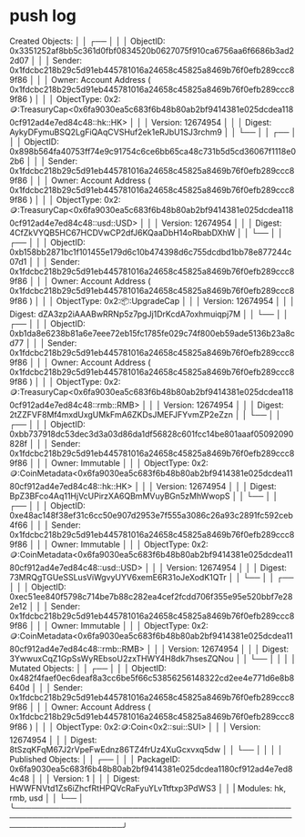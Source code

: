 # push log

Created Objects:                                                                                                      │
│  ┌──                                                                                                                  │
│  │ ObjectID: 0x3351252af8bb5c361d0fbf0834520b0627075f910ca6756aa6f6686b3ad22d07                                       │
│  │ Sender: 0x1fdcbc218b29c5d91eb445781016a24658c45825a8469b76f0efb289ccc89f86                                         │
│  │ Owner: Account Address ( 0x1fdcbc218b29c5d91eb445781016a24658c45825a8469b76f0efb289ccc89f86 )                      │
│  │ ObjectType: 0x2::coin::TreasuryCap<0x6fa9030ea5c683f6b48b80ab2bf9414381e025dcdea1180cf912ad4e7ed84c48::hk::HK>     │
│  │ Version: 12674954                                                                                                  │
│  │ Digest: AykyDFymuBSQ2LgFiQAqCVSHuf2ek1eRJbU1SJ3rchm9                                                               │
│  └──                                                                                                                  │
│  ┌──                                                                                                                  │
│  │ ObjectID: 0x898b564fa40753ff74e9c91754c6ce6bb65ca48c731b5d5cd36067f1118e02b6                                       │
│  │ Sender: 0x1fdcbc218b29c5d91eb445781016a24658c45825a8469b76f0efb289ccc89f86                                         │
│  │ Owner: Account Address ( 0x1fdcbc218b29c5d91eb445781016a24658c45825a8469b76f0efb289ccc89f86 )                      │
│  │ ObjectType: 0x2::coin::TreasuryCap<0x6fa9030ea5c683f6b48b80ab2bf9414381e025dcdea1180cf912ad4e7ed84c48::usd::USD>   │
│  │ Version: 12674954                                                                                                  │
│  │ Digest: 4CfZkVYQB5HC67HCDVwCP2dfJ6KQaaDbH14oRbabDXhW                                                               │
│  └──                                                                                                                  │
│  ┌──                                                                                                                  │
│  │ ObjectID: 0xb158bb2871bc1f101455e179d6c10b474398d6c755dcdbd1bb78e877244c07d1                                       │
│  │ Sender: 0x1fdcbc218b29c5d91eb445781016a24658c45825a8469b76f0efb289ccc89f86                                         │
│  │ Owner: Account Address ( 0x1fdcbc218b29c5d91eb445781016a24658c45825a8469b76f0efb289ccc89f86 )                      │
│  │ ObjectType: 0x2::package::UpgradeCap                                                                               │
│  │ Version: 12674954                                                                                                  │
│  │ Digest: dZA3zp2iAAABwRRNp5z7pgJj1DrKcdA7oxhmuiqpj7M                                                                │
│  └──                                                                                                                  │
│  ┌──                                                                                                                  │
│  │ ObjectID: 0xb1da8e6238b81a6e7eee72eb15fc1785fe029c74f800eb59ade5136b23a8cd77                                       │
│  │ Sender: 0x1fdcbc218b29c5d91eb445781016a24658c45825a8469b76f0efb289ccc89f86                                         │
│  │ Owner: Account Address ( 0x1fdcbc218b29c5d91eb445781016a24658c45825a8469b76f0efb289ccc89f86 )                      │
│  │ ObjectType: 0x2::coin::TreasuryCap<0x6fa9030ea5c683f6b48b80ab2bf9414381e025dcdea1180cf912ad4e7ed84c48::rmb::RMB>   │
│  │ Version: 12674954                                                                                                  │
│  │ Digest: 2tZZFVF8Mf4mxdUxgUMkFmA6ZKDsJMEFJFYvmZP2eZzn                                                               │
│  └──                                                                                                                  │
│  ┌──                                                                                                                  │
│  │ ObjectID: 0xbb737918dc53dec3d3a03d86da1df56828c601fcc14be801aaaf05092090828f                                       │
│  │ Sender: 0x1fdcbc218b29c5d91eb445781016a24658c45825a8469b76f0efb289ccc89f86                                         │
│  │ Owner: Immutable                                                                                                   │
│  │ ObjectType: 0x2::coin::CoinMetadata<0x6fa9030ea5c683f6b48b80ab2bf9414381e025dcdea1180cf912ad4e7ed84c48::hk::HK>    │
│  │ Version: 12674954                                                                                                  │
│  │ Digest: BpZ3BFco4Aq11HjVcUPirzXA6QBmMVuyBGn5zMhWwopS                                                               │
│  └──                                                                                                                  │
│  ┌──                                                                                                                  │
│  │ ObjectID: 0xe48ac148f38ef31c6cc50e907d2953e7f555a3086c26a93c2891fc592ceb4f66                                       │
│  │ Sender: 0x1fdcbc218b29c5d91eb445781016a24658c45825a8469b76f0efb289ccc89f86                                         │
│  │ Owner: Immutable                                                                                                   │
│  │ ObjectType: 0x2::coin::CoinMetadata<0x6fa9030ea5c683f6b48b80ab2bf9414381e025dcdea1180cf912ad4e7ed84c48::usd::USD>  │
│  │ Version: 12674954                                                                                                  │
│  │ Digest: 73MRQgTGUeSSLusViWgvyUYV6xemE6R31oJeXodK1QTr                                                               │
│  └──                                                                                                                  │
│  ┌──                                                                                                                  │
│  │ ObjectID: 0xec51ee840f5798c714be7b88c282ea4cef2fcdd706f355e95e520bbf7e282e12                                       │
│  │ Sender: 0x1fdcbc218b29c5d91eb445781016a24658c45825a8469b76f0efb289ccc89f86                                         │
│  │ Owner: Immutable                                                                                                   │
│  │ ObjectType: 0x2::coin::CoinMetadata<0x6fa9030ea5c683f6b48b80ab2bf9414381e025dcdea1180cf912ad4e7ed84c48::rmb::RMB>  │
│  │ Version: 12674954                                                                                                  │
│  │ Digest: 3YwwuxCqZ1GpSsWyREbsoU2zxTHWY4H8dk7hsesZQNou                                                               │
│  └──                                                                                                                  │
│                                                                                                                       │
│ Mutated Objects:                                                                                                      │
│  ┌──                                                                                                                  │
│  │ ObjectID: 0x482f4faef0ec6deaf8a3cc6be5f66c53856256148322cd2ee4e771d6e8b8640d                                       │
│  │ Sender: 0x1fdcbc218b29c5d91eb445781016a24658c45825a8469b76f0efb289ccc89f86                                         │
│  │ Owner: Account Address ( 0x1fdcbc218b29c5d91eb445781016a24658c45825a8469b76f0efb289ccc89f86 )                      │
│  │ ObjectType: 0x2::coin::Coin<0x2::sui::SUI>                                                                         │
│  │ Version: 12674954                                                                                                  │
│  │ Digest: 8tSzqKFqM67J2rVpeFwEdnz86TZ4frUz4XuGcxvxq5dw                                                               │
│  └──                                                                                                                  │
│                                                                                                                       │
│ Published Objects:                                                                                                    │
│  ┌──                                                                                                                  │
│  │ PackageID: 0x6fa9030ea5c683f6b48b80ab2bf9414381e025dcdea1180cf912ad4e7ed84c48                                      │
│  │ Version: 1                                                                                                         │
│  │ Digest: HWWFNVtd1Zs6iZhcfRtHPQVcRaFyuYLvTtftxp3PdWS3                                                               │
│  | Modules: hk, rmb, usd                                                                                              │
│  └──                                                                                                                  │
╰───────────────────────────────────────────────────────────────────────────────────────────────────────────────────────╯
